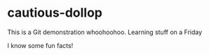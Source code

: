 # cautious-dollop

This is a Git demonstration whoohoohoo. Learning stuff on a Friday

I know some fun facts!
